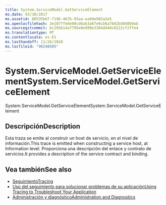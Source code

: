 ```yaml
---
title: System.ServiceModel.GetServiceElement
ms.date: 03/30/2017
ms.assetid: 80535b67-f196-467b-93aa-ea9de902a2e5
ms.openlocfilehash: 3e1077fe8e90cd6ab3a67e0cb6a7b02bd040b9ab
ms.sourcegitcommit: bc293b14af795e0e999e3304dd40c0222cf2ffe4
ms.translationtype: MT
ms.contentlocale: es-ES
ms.lasthandoff: 11/26/2020
ms.locfileid: "96248505"
---
```

# <a name="systemservicemodelgetserviceelement"></a><span data-ttu-id="316e6-102">System.ServiceModel.GetServiceElement</span><span class="sxs-lookup"><span data-stu-id="316e6-102">System.ServiceModel.GetServiceElement</span></span>

<span data-ttu-id="316e6-103">System.ServiceModel.GetServiceElement</span><span class="sxs-lookup"><span data-stu-id="316e6-103">System.ServiceModel.GetServiceElement</span></span>  
  
## <a name="description"></a><span data-ttu-id="316e6-104">Descripción</span><span class="sxs-lookup"><span data-stu-id="316e6-104">Description</span></span>  

 <span data-ttu-id="316e6-105">Esta traza se emite al construir un host de servicio, en el nivel de información.</span><span class="sxs-lookup"><span data-stu-id="316e6-105">This trace is emitted when constructing a service host, at Information level.</span></span> <span data-ttu-id="316e6-106">Proporciona una descripción del enlace y contrato de servicios.</span><span class="sxs-lookup"><span data-stu-id="316e6-106">It provides a description of the service contract and binding.</span></span>  
  
## <a name="see-also"></a><span data-ttu-id="316e6-107">Vea también</span><span class="sxs-lookup"><span data-stu-id="316e6-107">See also</span></span>

- [<span data-ttu-id="316e6-108">Seguimiento</span><span class="sxs-lookup"><span data-stu-id="316e6-108">Tracing</span></span>](index.md)
- [<span data-ttu-id="316e6-109">Uso del seguimiento para solucionar problemas de su aplicación</span><span class="sxs-lookup"><span data-stu-id="316e6-109">Using Tracing to Troubleshoot Your Application</span></span>](using-tracing-to-troubleshoot-your-application.md)
- [<span data-ttu-id="316e6-110">Administración y diagnóstico</span><span class="sxs-lookup"><span data-stu-id="316e6-110">Administration and Diagnostics</span></span>](../index.md)

